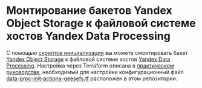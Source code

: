 # Монтирование бакетов Yandex Object Storage к файловой системе хостов Yandex Data Processing

С помощью [скриптов инициализации](https://yandex.cloud/ru/docs/data-proc/concepts/init-action) вы можете смонтировать бакет [Yandex Object Storage](https://cloud.yandex.ru/ru/docs/storage) к файловой системе хостов [Yandex Data Processing](https://cloud.yandex.ru/ru/docs/data-proc). Настройка через Terraform описана в [практическом руководстве](https://yandex.cloud/ru/docs/tutorials/dataplatform/data-proc-init-actions-geesefs), необходимый для настройки конфигурационный файл [data-proc-init-actions-geesefs.tf](data-proc-init-actions-geesefs.tf) расположен в этом репозитории.